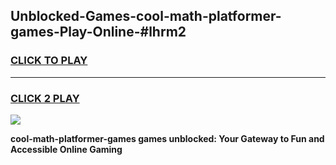 
## Unblocked-Games-cool-math-platformer-games-Play-Online-#lhrm2
<h3>
<a href="https://premium.freeplayer.one?title=cool-math-platformer-games&ref=27F">CLICK TO PLAY</a></h3>
<hr>

<h3>
<a href="https://premium.freeplayer.one?title=cool-math-platformer-games&ref=27F">CLICK 2 PLAY</a>
  
</h3>

<a href="https://premium.freeplayer.one?title=cool-math-platformer-games&ref=27F"><img src="https://clearcache.store/games.png"></a>


**cool-math-platformer-games games unblocked: Your Gateway to Fun and Accessible Online Gaming**
